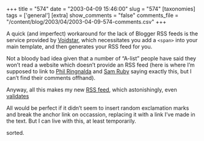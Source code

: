+++
title = "574"
date = "2003-04-09 15:46:00"
slug = "574"
[taxonomies]
tags = ['general']
[extra]
show_comments = "false"
comments_file = "/content/blog/2003/04/2003-04-09-574-comments.csv"
+++

A quick (and imperfect) workaround for the lack of Blogger RSS feeds is the service provided by [Voidstar](http://www.voidstar.com/rssify.php), which necessitates you add a `<span>` into your main template, and then generates your RSS feed for you.

Not a bloody bad idea given that a number of “A-list” people have said they won’t read a website which doesn’t provide an RSS feed (here is where I’m supposed to link to [Phil Ringnalda](http://www.philringnalda.com) and [Sam Ruby](http://www.intertwingly.net) saying exactly this, but I can’t find their comments offhand).

Anyway, all this makes my new [RSS feed](http://cherraa1.miniserver.com/~dmouse/rssify.php?url=http%3A%2F%2Fpipthepixie.tripod.com%2Findex.html), which astonishingly, even [validates](http://feeds.archive.org/validator/check?url=http://cherraa1.miniserver.com/~dmouse/rssify.php?url=http%3A%2F%2Fpipthepixie.tripod.com%2Findex.html)

<del datetime="2003-04-15T12:12:15Z"></del>

All would be perfect if it didn’t seem to insert random exclamation marks and break the anchor link on occassion, replacing it with a link I’ve made in the text. But I can live with this, at least temporarily.

  
<ins datetime="2003-04-15T12:12:21Z"></ins>

sorted.
